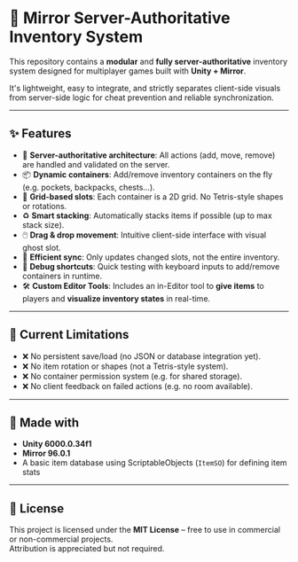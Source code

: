 # 🧰 Mirror Server-Authoritative Inventory System

This repository contains a **modular** and **fully server-authoritative** inventory system designed for multiplayer games built with **Unity + Mirror**.

It's lightweight, easy to integrate, and strictly separates client-side visuals from server-side logic for cheat prevention and reliable synchronization.

---

## ✨ Features

- 🔐 **Server-authoritative architecture**: All actions (add, move, remove) are handled and validated on the server.
- 📦 **Dynamic containers**: Add/remove inventory containers on the fly (e.g. pockets, backpacks, chests…).
- 🧱 **Grid-based slots**: Each container is a 2D grid. No Tetris-style shapes or rotations.
- ♻️ **Smart stacking**: Automatically stacks items if possible (up to max stack size).
- 🖱️ **Drag & drop movement**: Intuitive client-side interface with visual ghost slot.
- 🔄 **Efficient sync**: Only updates changed slots, not the entire inventory.
- 🧪 **Debug shortcuts**: Quick testing with keyboard inputs to add/remove containers in runtime.
- 🛠️ **Custom Editor Tools**: Includes an in-Editor tool to **give items** to players and **visualize inventory states** in real-time.

---

## 🚧 Current Limitations

- ❌ No persistent save/load (no JSON or database integration yet).
- ❌ No item rotation or shapes (not a Tetris-style system).
- ❌ No container permission system (e.g. for shared storage).
- ❌ No client feedback on failed actions (e.g. no room available).

---

## 🔧 Made with

- **Unity 6000.0.34f1**
- **Mirror 96.0.1**
- A basic item database using ScriptableObjects (`ItemSO`) for defining item stats

---

## 📜 License

This project is licensed under the **MIT License** – free to use in commercial or non-commercial projects.  
Attribution is appreciated but not required.
